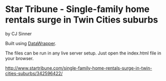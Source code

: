 Star Tribune - Single-family home rentals surge in Twin Cities suburbs
================

by CJ Sinner

Built using [DataWrapper](https://github.com/datawrapper/datawrapper).

The files can be run in any live server setup. Just open the index.html file in your browser.

http://www.startribune.com/single-family-home-rentals-surge-in-twin-cities-suburbs/342596422/